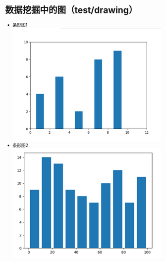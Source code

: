 # 数据挖掘中的图（test/drawing）
* 条形图1
![image](https://github.com/ChenLaiHong/python/blob/master/test/images/tiaoxingtu.png)
* 条形图2
![image](https://github.com/ChenLaiHong/python/blob/master/test/images/tiaoxingtu2.png)

